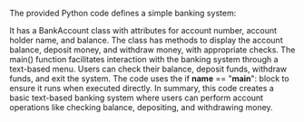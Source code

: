 The provided Python code defines a simple banking system:

It has a BankAccount class with attributes for account number, account holder name, and balance.
The class has methods to display the account balance, deposit money, and withdraw money, with appropriate checks.
The main() function facilitates interaction with the banking system through a text-based menu.
Users can check their balance, deposit funds, withdraw funds, and exit the system.
The code uses the if __name__ == "__main__": block to ensure it runs when executed directly.
In summary, this code creates a basic text-based banking system where users can perform account operations like checking balance, depositing, and withdrawing money.

